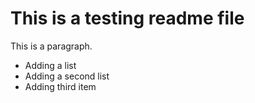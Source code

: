 # This is a testing readme file
This is a paragraph.

- Adding a list
- Adding a second list
- Adding third item
